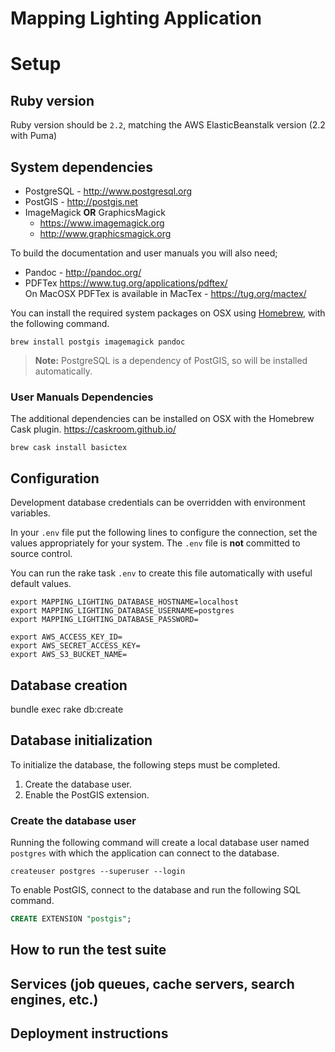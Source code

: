 # Mapping Lighting Application

# Setup

## Ruby version

Ruby version should be `2.2`, matching the AWS ElasticBeanstalk version (2.2 with Puma)

## System dependencies

- PostgreSQL - <http://www.postgresql.org>
- PostGIS    - <http://postgis.net>
- ImageMagick **OR** GraphicsMagick
    - <https://www.imagemagick.org>
    - <http://www.graphicsmagick.org>


To build the documentation and user manuals you will also need;

- Pandoc - <http://pandoc.org/>
- PDFTex <https://www.tug.org/applications/pdftex/> \
       On MacOSX PDFTex is available in MacTex - <https://tug.org/mactex/>

You can install the required system packages on OSX using [Homebrew](http://brew.sh/), with the following command.

```shell
brew install postgis imagemagick pandoc
```



> **Note:** PostgreSQL is a dependency of PostGIS, so will be installed automatically.

### User Manuals Dependencies

The additional dependencies can be installed on OSX with the Homebrew Cask plugin. <https://caskroom.github.io/>

```shell
brew cask install basictex
```

## Configuration

Development database credentials can be overridden with environment variables.

In your `.env` file put the following lines to configure the connection, set the values appropriately for your system.
The `.env` file is **not** committed to source control.

You can run the rake task `.env` to create this file automatically with useful default values.

```shell
export MAPPING_LIGHTING_DATABASE_HOSTNAME=localhost
export MAPPING_LIGHTING_DATABASE_USERNAME=postgres
export MAPPING_LIGHTING_DATABASE_PASSWORD=

export AWS_ACCESS_KEY_ID=
export AWS_SECRET_ACCESS_KEY=
export AWS_S3_BUCKET_NAME=
```

Database creation
-------------------

bundle exec rake db:create

## Database initialization

To initialize the database, the following steps must be completed.

  1. Create the database user.
  2. Enable the PostGIS extension.

### Create the database user

Running the following command will create a local database user named `postgres` with which the application can connect to the database.

```shell
createuser postgres --superuser --login
```

To enable PostGIS, connect to the database and run the following SQL command.

```SQL
CREATE EXTENSION "postgis";
```


How to run the test suite
---------------------------

Services (job queues, cache servers, search engines, etc.)
------------------------------------------------------------

Deployment instructions
-------------------------

